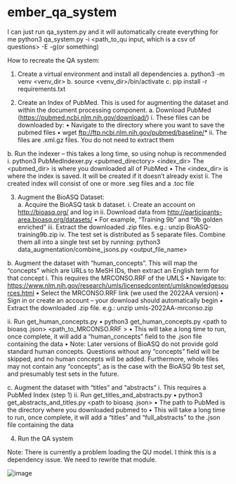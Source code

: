# ember_qa_system
I can just run qa_system.py and it will automatically create everything for me
python3 qa_system.py -i <path_to_qu input, which is a csv of questions> -E -g(or something) <path to gold>

How to recreate the QA system:

1.	Create a virtual environment and install all dependencies
a.	python3 -m venv <venv_dir>
b.	source <venv_dir>/bin/activate
c.	pip install -r requirements.txt

2.	Create an Index of PubMed. This is used for augmenting the dataset and within the document processing component.
a.	Download PubMed (https://pubmed.ncbi.nlm.nih.gov/download/)
i.	These files can be downloaded by:
•	Navigate to the directory where you want to save the pubmed files
•	wget ftp://ftp.ncbi.nlm.nih.gov/pubmed/baseline/*
ii.	The files are .xml.gz files. You do not need to extract them

b.	Run the indexer – this takes a long time, so using nohup is recommended
i.	python3 PubMedIndexer.py <pubmed_directory> <index_dir>
The <pubmed_dir> is where you downloaded all of PubMed
•	The <index_dir> is where the index is saved. It will be created if it doesn’t already exist
ii.	The created index will consist of one or more .seg files and a .toc file

3.	 Augment the BioASQ Dataset:  
a.	Acquire the BioASQ task b dataset. 
i.	Create an account on http://bioasq.org/ and log in
ii.	Download data from http://participants-area.bioasq.org/datasets/ 
•	For example, “Training 9b” and “9b golden enriched”
iii.	Extract the downloaded .zip files. e.g.:
unzip BioASQ-training9b.zip
iv.	The test set is distributed as 5 separate files. Combine them all into a single test set by running:
python3 data_augmentation/combine_jsons.py <path to dir with multiple jsons> <output_file_name>

b.	Augment the dataset with “human_concepts”. This will map the “concepts” which are URLs to MeSH IDs, then extract an English term for that concept
i.	This requires the MRCONSO.RRF of the UMLS
•	Navigate to: https://www.nlm.nih.gov/research/umls/licensedcontent/umlsknowledgesources.html
•	Select the MRCONSO.RRF link (we used the 2022AA version)
•	Sign in or create an account – your download should automatically begin
•	Extract the downloaded .zip file. e.g.:
unzip umls-2022AA-mrconso.zip 

ii.	Run get_human_concepts.py
•	python3 get_human_concepts.py <path to bioasq .json> <path_to_MRCONSO.RRF >
•	This will take a long time to run, once complete, it will add a “human_concepts” field to the .json file containing the data
•	Note: Later versions of BioASQ do not provide gold standard human concepts. Questions without any “concepts” field will be skipped, and no human concepts will be added. Furthermore, whole files may not contain any “concepts”, as is the case with the BioASQ 9b test set, and presumably test sets in the future.

c.	Augment the dataset with “titles” and “abstracts”
i.	This requires a PubMed Index (step 1)
ii.	Run get_titles_and_abstracts.py
•	python3 get_abstracts_and_titles.py <path to bioasq .json> <path to PubMed Dir>
•	The path to PubMed is the directory where you downloaded pubmed to
•	This will take a long time to run, once complete, it will add a “titles” and “full_abstracts” to the .json file containing the data

4.	Run the QA system

Note: There is currently a problem loading the QU model. I think this is a dependency issue. We need to rewrite that module.

![image](https://user-images.githubusercontent.com/14182741/181635374-acb082e5-def6-40f1-92af-d7ded3e51fe5.png)
